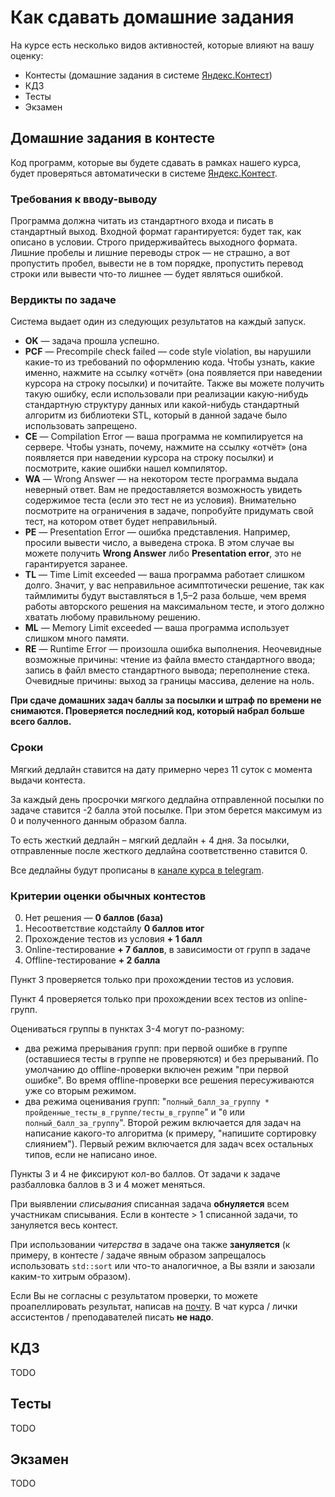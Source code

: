 # Как сдавать домашние задания

На курсе есть несколько видов активностей, которые влияют на вашу оценку:

* Контесты (домашние задания в системе [Яндекс.Контест](https://contest.yandex.ru))
* КДЗ
* Тесты
* Экзамен

## Домашние задания в контесте

Код программ, которые вы будете сдавать в рамках нашего курса, будет проверяться автоматически в системе [Яндекс.Контест](https://contest.yandex.ru).

### Требования к вводу-выводу

Программа должна читать из стандартного входа и писать в стандартный выход. Входной формат гарантируется: будет так, как описано в условии. Строго придерживайтесь выходного формата. Лишние пробелы и лишние переводы строк &mdash; не страшно, а вот пропустить пробел, вывести не в том порядке, пропустить перевод строки или вывести что-то лишнее &mdash; будет являться ошибкой.

### Вердикты по задаче

Система выдает один из следующих результатов на каждый запуск.

* **OK** &mdash; задача прошла успешно.
* **PCF** &mdash; Precompile check failed &mdash; code style violation, вы нарушили какие-то из требований по оформлению кода. Чтобы узнать, какие именно, нажмите на ссылку «отчёт» (она появляется при наведении курсора на строку посылки) и почитайте. Также вы можете получить такую ошибку, если использовали при реализации какую-нибудь стандартную структуру данных или какой-нибудь стандартный алгоритм из библиотеки STL, который в данной задаче было использовать запрещено.
* **CE** &mdash; Compilation Error &mdash; ваша программа не компилируется на сервере. Чтобы узнать, почему, нажмите на ссылку «отчёт» (она появляется при наведении курсора на строку посылки) и посмотрите, какие ошибки нашел компилятор.
* **WA** &mdash; Wrong Answer &mdash; на некотором тесте программа выдала неверный ответ. Вам не предоставляется возможность увидеть содержимое теста (если это тест не из условия). Внимательно посмотрите на ограничения в задаче, попробуйте придумать свой тест, на котором ответ будет неправильный.
* **PE** &mdash; Presentation Error &mdash; ошибка представления. Например, просили вывести число, а выведена строка. В этом случае вы можете получить **Wrong Answer** либо **Presentation error**, это не гарантируется заранее.
* **TL** &mdash; Time Limit exceeded &mdash; ваша программа работает слишком долго. Значит, у вас неправильное асимптотически решение, так как таймлимиты будут выставляться в 1,5&ndash;2 раза больше, чем время работы авторского решения на максимальном тесте, и этого должно хватать любому правильному решению.
* **ML** &mdash; Memory Limit exceeded &mdash; ваша программа использует слишком много памяти.
* **RE** &mdash; Runtime Error &mdash; произошла ошибка выполнения. Неочевидные возможные причины: чтение из файла вместо стандартного ввода; запись в файл вместо стандартного вывода; переполнение стека. Очевидные причины: выход за границы массива, деление на ноль.

**При сдаче домашних задач баллы за посылки и штраф по времени не снимаются. Проверяется последний код, который набрал больше всего баллов.**

### Сроки

Мягкий дедлайн ставится на дату примерно через 11 суток с момента выдачи контеста.

За каждый день просрочки мягкого дедлайна отправленной посылки по задаче ставится -2 балла этой посылке. При этом берется максимум из 0 и полученного данным образом балла.

То есть жесткий дедлайн – мягкий дедлайн + 4 дня. За посылки, отправленные после жесткого дедлайна соответственно ставится 0.

Все дедлайны будут прописаны в [канале курса в telegram](https://t.me/+Vbuep7k9GVtmODMy).

### Критерии оценки обычных контестов

0. Нет решения &mdash; **0 баллов (база)**
1. Несоответствие кодстайлу **0 баллов итог**
2. Прохождение тестов из условия **+ 1 балл**
3. Online-тестирование **+ 7 баллов**, в зависимости от групп в задаче
4. Offline-тестирование **+ 2 балла**

Пункт 3 проверяется только при прохождении тестов из условия.

Пункт 4 проверяется только при прохождении всех тестов из online-групп.

Оцениваться группы в пунктах 3-4 могут по-разному:
- два режима прерывания групп: при первой ошибке в группе (оставшиеся тесты в группе не проверяются) и без прерываний. По умолчанию до offline-проверки включен режим "при первой ошибке". Во время offline-проверки все решения пересуживаются уже со вторым режимом.
- два режима оценивания групп: "`полный_балл_за_группу * пройденные_тесты_в_группе/тесты_в_группе`" и "`0` или `полный_балл_за_группу`". Второй режим включается для задач на написание какого-то алгоритма (к примеру, "напишите сортировку слиянием"). Первый режим включается для задач всех остальных типов, если не написано иное.

Пункты 3 и 4 не фиксируют кол-во баллов. От задачи к задаче разбалловка баллов в 3 и 4 может меняться.

При выявлении *списывания* списанная задача **обнуляется** всем участникам списывания. Если в контесте > 1 списанной задачи, то зануляется весь контест.

При использовании *читерства* в задаче она также **зануляется** (к примеру, в контесте / задаче явным образом запрещалось использовать `std::sort` или что-то аналогичное, а Вы взяли и заюзали каким-то хитрым образом).

Если Вы не согласны с результатом проверки, то можете проапеллировать результат, написав на [почту](abessmertnyi@hse.ru). В чат курса / лички ассистентов / преподавателей писать **не надо**.

## КДЗ

TODO

## Тесты

TODO

## Экзамен

TODO
